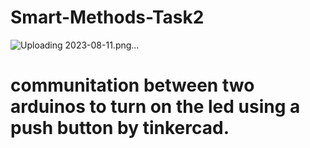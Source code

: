 # Smart-Methods-Task2
![Uploading 2023-08-11.png…]()
# communitation between two arduinos to turn on the led using a push button by tinkercad.
